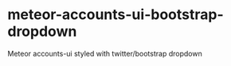 meteor-accounts-ui-bootstrap-dropdown
=====================================

Meteor accounts-ui styled with twitter/bootstrap dropdown
